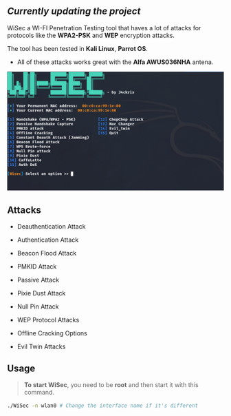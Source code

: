 ## *Currently updating the project* 

WiSec a WI-FI Penetration Testing tool that haves a lot of attacks for protocols like the **WPA2-PSK** and **WEP** encryption attacks.

The tool has been tested in **Kali Linux**, **Parrot OS**.

- All of these attacks works great with the **Alfa AWUS036NHA** antena.

![](WiSec.png)


## Attacks

- Deauthentication Attack

- Authentication Attack

- Beacon Flood Attack

- PMKID Attack

- Passive Attack

- Pixie Dust Attack

- Null Pin Attack

- WEP Protocol Attacks

- Offline Cracking Options

- Evil Twin Attacks


## Usage

> **To start WiSec**, you need to be **root** and then start it with this command.

```sh
./WiSec -n wlan0 # Change the interface name if it's different
```
